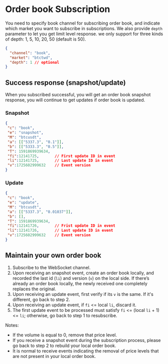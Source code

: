 # Order book Subscription

You need to specify book channel for subscribing order book, and indicate which market you want to subscribe in subscriptions. We also provide `depth` parameter to let you get limit level response. we only support for three kinds of depth: 1, 5, 10, 20, 50 (default is 50).


```json
{
  "channel": "book",
  "market": "btctwd",
  "depth": 1 // optional
}
```

## Success response (snapshot/update)
When you subscribed successful, you will get an order book snapshot response, you will continue to get updates if order book is updated.

### Snapshot
```json
{
 "c": "book",
 "e": "snapshot",
 "M": "btcusdt",
 "a": [["5337.3", "0.1"]],
 "b": [["5333.3", "0.5"]],
 "T": 1591869939634,
 "fi":12141725,       // First update ID in event
 "li":12141725,       // Last update ID in event
 "v":1725602999632    // Event version
}
```

### Update
```json
{
 "c": "book",
 "e": "update",
 "M": "btcusdt",
 "a": [["5337.3", "0.01037"]],
 "b": [],
 "T": 1591869939634,
 "fi":12141726,       // Frist update ID in event
 "li":12141726,       // Last update ID in event
 "v":1725602999632    // Event version
}
```

## Maintain your own order book

1. Subscribe to the WebSocket channel.
2. Upon receiving an snapshot event, create an order book locally, and recorded the last id (`li`) and version (`v`) on the local side. If there’s already an order book locally, the newly received one completely replaces the original.
3. Upon receiving an update event, first verify if its `v` is the same. If it's different, go back to step 2.
4. Upon receiving an update event, if `fi` <= local `li`, discard it.
5. The first update event to be processed must satisfy `fi` <= (local `li` + 1) <= `li`; otherwise, go back to step 1 to resubscribe.

Notes:
- If the volume is equal to 0, remove that price level.
- If you receive a snapshot event during the subscription process, please go back to step 2 to rebuild your local order book.
- It is normal to receive events indicating the removal of price levels that are not present in your local order book.
